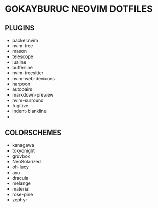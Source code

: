 # GOKAYBURUC NEOVIM DOTFILES 

## PLUGINS

- packer.nvim 
- nvim-tree
- mason
- telescope 
- lualine 
- bufferline 
- nvim-treesitter 
- nvim-web-devicons 
- harpoon 
- autopairs
- markdown-preview 
- nvim-surround 
- fugitive 
- indent-blankline
- 

## COLORSCHEMES 

- kanagawa 
- tokyonight
- gruvbox 
- NeoSolarized 
- oh-lucy 
- ayu 
- dracula 
- melange 
- material 
- rose-pine
- zephyr
